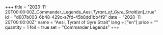 +++
title = "2020-11-20T00:00:00Z_Commander_Legends_Aesi,_Tyrant_of_Gyre_Strait_[en]_true"
id = "d607b003-6b48-429c-a7fd-45b8dd1bb4f9"
date = "2020-11-20T00:00:00Z"
name = "Aesi, Tyrant of Gyre Strait"
lang = ["en"]
price = ""
quantity = 1
foil = true
set = "Commander Legends"
+++
